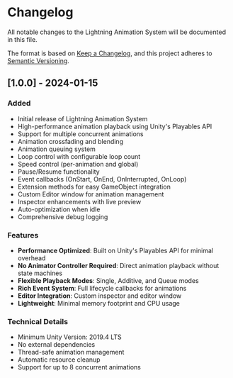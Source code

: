 # Changelog
All notable changes to the Lightning Animation System will be documented in this file.

The format is based on [Keep a Changelog](https://keepachangelog.com/en/1.0.0/),
and this project adheres to [Semantic Versioning](https://semver.org/spec/v2.0.0.html).

## [1.0.0] - 2024-01-15

### Added
- Initial release of Lightning Animation System
- High-performance animation playback using Unity's Playables API
- Support for multiple concurrent animations
- Animation crossfading and blending
- Animation queuing system
- Loop control with configurable loop count
- Speed control (per-animation and global)
- Pause/Resume functionality
- Event callbacks (OnStart, OnEnd, OnInterrupted, OnLoop)
- Extension methods for easy GameObject integration
- Custom Editor window for animation management
- Inspector enhancements with live preview
- Auto-optimization when idle
- Comprehensive debug logging

### Features
- **Performance Optimized**: Built on Unity's Playables API for minimal overhead
- **No Animator Controller Required**: Direct animation playback without state machines
- **Flexible Playback Modes**: Single, Additive, and Queue modes
- **Rich Event System**: Full lifecycle callbacks for animations
- **Editor Integration**: Custom inspector and editor window
- **Lightweight**: Minimal memory footprint and CPU usage

### Technical Details
- Minimum Unity Version: 2019.4 LTS
- No external dependencies
- Thread-safe animation management
- Automatic resource cleanup
- Support for up to 8 concurrent animations